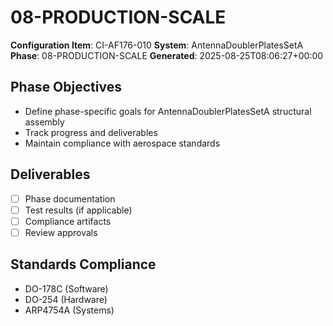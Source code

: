 # 08-PRODUCTION-SCALE

**Configuration Item**: CI-AF176-010
**System**: AntennaDoublerPlatesSetA
**Phase**: 08-PRODUCTION-SCALE
**Generated**: 2025-08-25T08:06:27+00:00

## Phase Objectives
- Define phase-specific goals for AntennaDoublerPlatesSetA structural assembly
- Track progress and deliverables
- Maintain compliance with aerospace standards

## Deliverables
- [ ] Phase documentation
- [ ] Test results (if applicable)
- [ ] Compliance artifacts
- [ ] Review approvals

## Standards Compliance
- DO-178C (Software)
- DO-254 (Hardware)
- ARP4754A (Systems)

